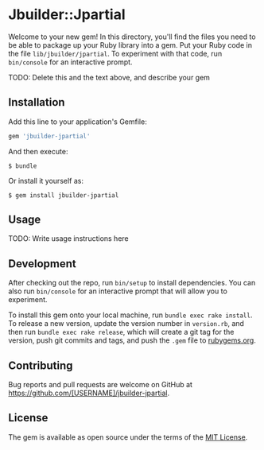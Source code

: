 # Jbuilder::Jpartial

Welcome to your new gem! In this directory, you'll find the files you need to be able to package up your Ruby library into a gem. Put your Ruby code in the file `lib/jbuilder/jpartial`. To experiment with that code, run `bin/console` for an interactive prompt.

TODO: Delete this and the text above, and describe your gem

## Installation

Add this line to your application's Gemfile:

```ruby
gem 'jbuilder-jpartial'
```

And then execute:

    $ bundle

Or install it yourself as:

    $ gem install jbuilder-jpartial

## Usage

TODO: Write usage instructions here

## Development

After checking out the repo, run `bin/setup` to install dependencies. You can also run `bin/console` for an interactive prompt that will allow you to experiment.

To install this gem onto your local machine, run `bundle exec rake install`. To release a new version, update the version number in `version.rb`, and then run `bundle exec rake release`, which will create a git tag for the version, push git commits and tags, and push the `.gem` file to [rubygems.org](https://rubygems.org).

## Contributing

Bug reports and pull requests are welcome on GitHub at https://github.com/[USERNAME]/jbuilder-jpartial.


## License

The gem is available as open source under the terms of the [MIT License](http://opensource.org/licenses/MIT).

